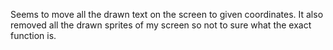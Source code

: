 Seems to move all the drawn text on the screen to given coordinates.
It also removed all the drawn sprites of my screen so not to sure what the exact function is.
